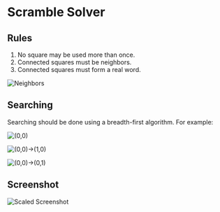 Scramble Solver
===============

## Rules

1. No square may be used more than once.
2. Connected squares must be neighbors.
3. Connected squares must form a real word.

![Neighbors](http://img40.imageshack.us/img40/8409/neighbors.png)

## Searching

Searching should be done using a breadth-first algorithm. For example:

![(0,0)](http://img94.imageshack.us/img94/5025/83315660.png)

![(0,0)->(1,0)](http://img407.imageshack.us/img407/7328/0010ek.png)

![(0,0)->(0,1)](http://img195.imageshack.us/img195/6126/0001gm.png)

## Screenshot

![Scaled Screenshot](http://dumpon.us/media/uploads/scaled_screenshot.png)
